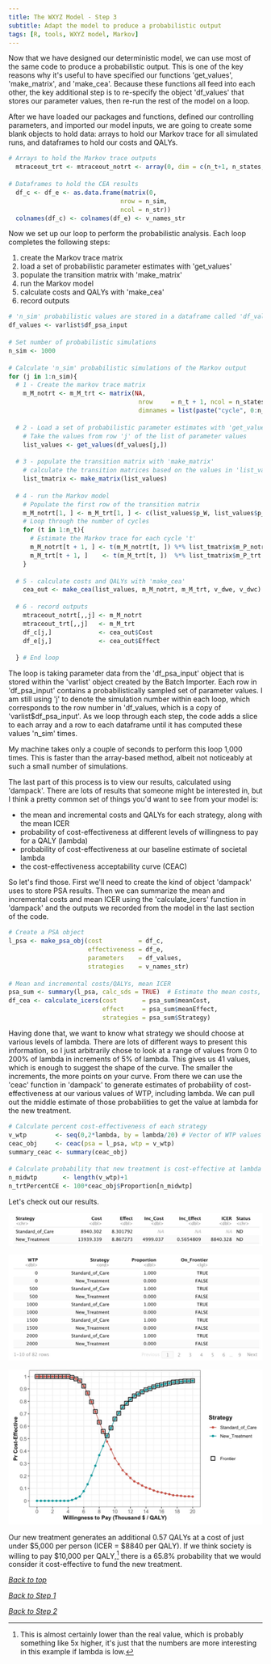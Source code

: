 ```yaml
---
title: The WXYZ Model - Step 3
subtitle: Adapt the model to produce a probabilistic output
tags: [R, tools, WXYZ model, Markov]
---
```


Now that we have designed our deterministic model, we can use most of the same code to produce a probabilistic output. This is one of the key reasons why it's useful to have specified our functions 'get_values', 'make_matrix', and 'make_cea'. Because these functions all feed into each other, the key additional step is to re-specify the object 'df_values' that stores our parameter values, then re-run the rest of the model on a loop. 

After we have loaded our packages and functions, defined our controlling parameters, and imported our model inputs, we are going to create some blank objects to hold data: arrays to hold our Markov trace for all simulated runs, and dataframes to hold our costs and QALYs.

```r
# Arrays to hold the Markov trace outputs
  mtraceout_trt <- mtraceout_notrt <- array(0, dim = c(n_t+1, n_states, n_sim))

# Dataframes to hold the CEA results
  df_c <- df_e <- as.data.frame(matrix(0,
                               nrow = n_sim,
                               ncol = n_str))
  colnames(df_c) <- colnames(df_e) <- v_names_str
```

Now we set up our loop to perform the probabilistic analysis. Each loop completes the following steps:

1. create the Markov trace matrix
2. load a set of probabilistic parameter estimates with 'get_values'
3. populate the transition matrix with 'make_matrix'
4. run the Markov model
5. calculate costs and QALYs with 'make_cea'
6. record outputs

```r
# 'n_sim' probabilistic values are stored in a dataframe called 'df_values'
df_values <- varlist$df_psa_input

# Set number of probabilistic simulations
n_sim <- 1000

# Calculate 'n_sim' probabilistic simulations of the Markov output
for (j in 1:n_sim){
  # 1 - Create the markov trace matrix
    m_M_notrt <- m_M_trt <- matrix(NA, 
                                    nrow     = n_t + 1, ncol = n_states,
                                    dimnames = list(paste("cycle", 0:n_t, sep = " "), v_n))
  
  # 2 - Load a set of probabilistic parameter estimates with 'get_values'
    # Take the values from row 'j' of the list of parameter values
    list_values <- get_values(df_values[j,])
  
  # 3 - populate the transition matrix with 'make_matrix'
    # calculate the transition matrices based on the values in 'list_values'
    list_tmatrix <- make_matrix(list_values)
  
  # 4 - run the Markov model
    # Populate the first row of the transition matrix
    m_M_notrt[1, ] <- m_M_trt[1, ] <- c(list_values$p_W, list_values$p_X, 0, 0, 0, 0)
    # Loop through the number of cycles
    for (t in 1:n_t){
      # Estimate the Markov trace for each cycle 't'
      m_M_notrt[t + 1, ] <- t(m_M_notrt[t, ]) %*% list_tmatrix$m_P_notrt
      m_M_trt[t + 1, ]    <- t(m_M_trt[t, ])  %*% list_tmatrix$m_P_trt      
    }
  
  # 5 - calculate costs and QALYs with 'make_cea'
    cea_out <- make_cea(list_values, m_M_notrt, m_M_trt, v_dwe, v_dwc)
    
  # 6 - record outputs
    mtraceout_notrt[,,j] <- m_M_notrt
    mtraceout_trt[,,j]   <- m_M_trt
    df_c[j,]             <- cea_out$Cost
    df_e[j,]             <- cea_out$Effect
  
  } # End loop
```

The loop is taking parameter data from the 'df_psa_input' object that is stored within the 'varlist' object created by the Batch Importer. Each row in 'df_psa_input' contains a probabilistically sampled set of parameter values. I am still using 'j' to denote the simulation number within each loop, which corresponds to the row number in 'df_values, which is a copy of 'varlist$df_psa_input'. As we loop through each step, the code adds a slice to each array and a row to each dataframe until it has computed these values 'n_sim' times.

My machine takes only a couple of seconds to perform this loop 1,000 times. This is faster than the array-based method, albeit not noticeably at such a small number of simulations.

The last part of this process is to view our results, calculated using 'dampack'. There are lots of results that someone might be interested in, but I think a pretty common set of things you'd want to see from your model is:

- the mean and incremental costs and QALYs for each strategy, along with the mean ICER
- probability of cost-effectiveness at different levels of willingness to pay for a QALY (lambda)
- probability of cost-effectiveness at our baseline estimate of societal lambda
- the cost-effectiveness acceptability curve (CEAC)

So let's find those. First we'll need to create the kind of object 'dampack' uses to store PSA results. Then we can summarize the mean and incremental costs and mean ICER using the 'calculate_icers' function in 'dampack' and the outputs we recorded from the model in the last section of the code.

```r
# Create a PSA object
l_psa <- make_psa_obj(cost          = df_c, 
                      effectiveness = df_e, 
                      parameters    = df_values, 
                      strategies    = v_names_str)

# Mean and incremental costs/QALYs, mean ICER
psa_sum <- summary(l_psa, calc_sds = TRUE)  # Estimate the mean costs, QALYs  
df_cea <- calculate_icers(cost       = psa_sum$meanCost,
                          effect     = psa_sum$meanEffect,
                          strategies = psa_sum$Strategy)
```

Having done that, we want to know what strategy we should choose at various levels of lambda. There are lots of different ways to present this information, so I just arbitrarily chose to look at a range of values from 0 to 200% of lambda in increments of 5% of lambda. This gives us 41 values, which is enough to suggest the shape of the curve. The smaller the increments, the more points on your curve. From there we can use the 'ceac' function in 'dampack' to generate estimates of probability of cost-effectiveness at our various values of WTP, including lambda. We can pull out the middle estimate of those probabilities to get the value at lambda for the new treatment.

```r
# Calculate percent cost-effectiveness of each strategy
v_wtp        <- seq(0,2*lambda, by = lambda/20) # Vector of WTP values from 0 to 2*lambda
ceac_obj     <- ceac(psa = l_psa, wtp = v_wtp)
summary_ceac <- summary(ceac_obj)

# Calculate probability that new treatment is cost-effective at lambda
n_midwtp       <- length(v_wtp)+1            
n_trtPercentCE <- 100*ceac_obj$Proportion[n_midwtp]  
```

Let's check out our results.

![A table of cost-effectiveness results](https://github.com/HealthyUncertainty/healthyuncertainty.github.io/blob/master/WXYZ-Model/WXYZ%20probabilistic%20output.jpg?raw=true)

![Cost-effectiveness results at different WTP values](https://github.com/HealthyUncertainty/healthyuncertainty.github.io/blob/master/WXYZ-Model/WXYZ%20CEAC%20output.jpg?raw=true)

![A cost-effectiveness acceptability curve](https://github.com/HealthyUncertainty/healthyuncertainty.github.io/blob/master/WXYZ-Model/WXYZ%20CEAC%20curve.jpg?raw=true)

Our new treatment generates an additional 0.57 QALYs at a cost of just under $5,000 per person (ICER = $8840 per QALY). If we think society is willing to pay $10,000 per QALY,[^2] there is a 65.8% probability that we would consider it cost-effective to fund the new treatment.

[^2]: This is almost certainly lower than the real value, which is probably something like 5x higher, it's just that the numbers are more interesting in this example if lambda is low.

*[Back to top](https://healthyuncertainty.github.io/WXYZ-Model/)*

*[Back to Step 1](https://healthyuncertainty.github.io/WXYZ-Model/WXYZ-Step1)*

*[Back to Step 2](https://healthyuncertainty.github.io/WXYZ-Model/WXYZ-Step2)*